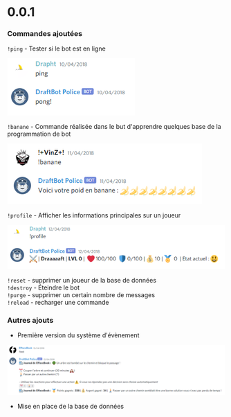 # 0.0.1

### Commandes ajoutées

`!ping` - Tester si le bot est en ligne

![Eh oui ! DraftBot n'utilisait pas le même client en 2018](<../.gitbook/assets/image (5).png>)

`!banane` - Commande réalisée dans le but d'apprendre quelques base de la programmation de bot

![La commande utilisait un système de calcul ultra-précis](<../.gitbook/assets/image (6) (1).png>)

`!profile` - Afficher les informations principales sur un joueur

![C'était pas méga ouf quand même](<../.gitbook/assets/image (7).png>)

`!reset`  - supprimer un joueur de la base de données\
`!destroy` - Éteindre le bot \
`!purge` - supprimer un certain nombre de messages\
`!reload` - recharger une commande

### Autres ajouts

* Première version du système d'évènement

![Oui ! il y avais des indications sur les choix !](<../.gitbook/assets/image (8).png>)

* Mise en place de la base de données
